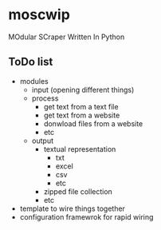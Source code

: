 # moscwip
MOdular SCraper Written In Python

## ToDo list
* modules
	* input (opening different things)
	* process
		* get text from a text file
		* get text from a website 
		* donwload files from a website
		* etc
	* output
		* textual representation
			* txt
			* excel
			* csv
			* etc
		* zipped file collection
		* etc
* template to wire things together
* configuration framewrok for rapid wiring